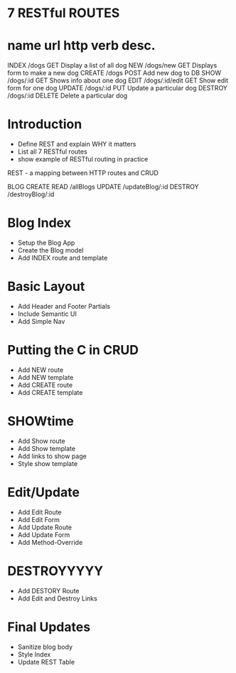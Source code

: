 # 7 RESTful ROUTES

name    url         http verb      desc.
==============================================================
INDEX   /dogs          GET      Display a list of all dog
NEW     /dogs/new      GET      Displays form to make a new dog
CREATE  /dogs          POST     Add new dog to DB
SHOW    /dogs/:id      GET      Shows info about one dog
EDIT    /dogs/:id/edit GET      Show edit form for one dog
UPDATE  /dogs/:id      PUT      Update a particular dog
DESTROY /dogs/:id      DELETE   Delete a particular dog

# Introduction
* Define REST and explain WHY it matters
* List all 7 RESTful routes
* show example of RESTful routing in practice

REST - a mapping between HTTP routes and CRUD


BLOG
CREATE
READ    /allBlogs
UPDATE  /updateBlog/:id
DESTROY /destroyBlog/:id

# Blog Index
* Setup the Blog App
* Create the Blog model
* Add INDEX route and template

# Basic Layout
* Add Header and Footer Partials
* Include Semantic UI
* Add Simple Nav

# Putting the C in CRUD
* Add NEW route
* Add NEW template
* Add CREATE route
* Add CREATE template

# SHOWtime
* Add Show route
* Add Show template
* Add links to show page
* Style show template

# Edit/Update
* Add Edit Route
* Add Edit Form
* Add Update Route
* Add Update Form
* Add Method-Override

# DESTROYYYYY
* Add DESTORY Route
* Add Edit and Destroy Links

# Final Updates
* Sanitize blog body
* Style Index
* Update REST Table